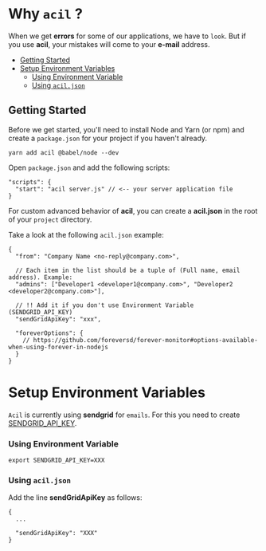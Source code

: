 # Why `acil` ?

When we get **errors** for some of our applications, we have to `look`. But if you use **acil**, your mistakes will come to your **e-mail** address.

<!-- START doctoc generated TOC please keep comment here to allow auto update -->
<!-- DON'T EDIT THIS SECTION, INSTEAD RE-RUN doctoc TO UPDATE -->


  - [Getting Started](#getting-started)
- [Setup Environment Variables](#setup-environment-variables)
    - [Using Environment Variable](#using-environment-variable)
    - [Using `acil.json`](#using-aciljson)

<!-- END doctoc generated TOC please keep comment here to allow auto update -->

## Getting Started

Before we get started, you'll need to install Node and Yarn (or npm) and create a `package.json` for your project if you haven't already.


    yarn add acil @babel/node --dev
    
Open `package.json` and add the following scripts:

```JS
"scripts": {
  "start": "acil server.js" // <-- your server application file
}
```

For custom advanced behavior of **acil**, you can create a **acil.json** in the root of your `project` directory.


Take a look at the following `acil.json` example:

```JS
{
  "from": "Company Name <no-reply@company.com>",
  
  // Each item in the list should be a tuple of (Full name, email address). Example:
  "admins": ["Developer1 <developer1@company.com>", "Developer2 <developer2@company.com>"],
  
  // !! Add it if you don't use Environment Variable (SENDGRID_API_KEY)
  "sendGridApiKey": "xxx",
  
  "foreverOptions": {
    // https://github.com/foreversd/forever-monitor#options-available-when-using-forever-in-nodejs
  }
}
```

# Setup Environment Variables

`Acil` is currently using **sendgrid** for `emails`. For this you need to create [SENDGRID_API_KEY](https://app.sendgrid.com/settings/api_keys).

### Using Environment Variable

    export SENDGRID_API_KEY=XXX

### Using `acil.json`

Add the line **sendGridApiKey** as follows:

  
```JS
{
  ...
  
  "sendGridApiKey": "XXX"
}
```
